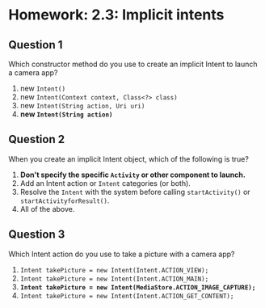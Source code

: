 # Homework: 2.3: Implicit intents

## Question 1

Which constructor method do you use to create an implicit Intent to launch a camera app?

1. new `Intent()`
2. new `Intent(Context context, Class<?> class)`
3. new `Intent(String action, Uri uri)`
4. **new `Intent(String action)`**

## Question 2

When you create an implicit Intent object, which of the following is true?

1. **Don't specify the specific `Activity` or other component to launch.**
2. Add an Intent action or `Intent` categories (or both).
3. Resolve the `Intent` with the system before calling `startActivity()` or `startActivityforResult()`.
4. All of the above.

## Question 3

Which Intent action do you use to take a picture with a camera app?

1. `Intent takePicture = new Intent(Intent.ACTION_VIEW);`
2. `Intent takePicture = new Intent(Intent.ACTION_MAIN);`
3. **`Intent takePicture = new Intent(MediaStore.ACTION_IMAGE_CAPTURE);`**
4. `Intent takePicture = new Intent(Intent.ACTION_GET_CONTENT);`
